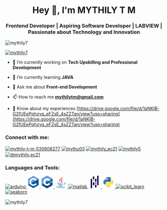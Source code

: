 <h1 align="center">Hey 👋, I'm MYTHILY T M</h1>
<h3 align="center">Frontend Developer | Aspiring Software Developer | LABVIEW | Passionate about Technology and Innovation</h3>

<p align="left"> <img src="https://komarev.com/ghpvc/?username=mythily7&label=Profile%20views&color=0e75b6&style=flat" alt="mythily7" /> </p>

<p align="left"> <a href="https://github.com/ryo-ma/github-profile-trophy"><img src="https://github-profile-trophy.vercel.app/?username=mythily7" alt="mythily7" /></a> </p>

- 🔭 I’m currently working on **Tech Upskilling and Professional Development**

- 🌱 I’m currently learning **JAVA**

- 💬 Ask me about **Front-end Development**

- 📫 How to reach me **mythilytm@gmail.com**

- 📄 Know about my experiences [https://drive.google.com/file/d/1aNKIB-G2fUEePqhzyq_eFZsE_4sZZTan/view?usp=sharing](https://drive.google.com/file/d/1aNKIB-G2fUEePqhzyq_eFZsE_4sZZTan/view?usp=sharing)

<h3 align="left">Connect with me:</h3>
<p align="left">
<a href="https://linkedin.com/in/mythily-t-m-530608277" target="blank"><img align="center" src="https://raw.githubusercontent.com/rahuldkjain/github-profile-readme-generator/master/src/images/icons/Social/linked-in-alt.svg" alt="mythily-t-m-530608277" height="30" width="40" /></a>
<a href="https://www.codechef.com/users/mythu03" target="blank"><img align="center" src="https://cdn.jsdelivr.net/npm/simple-icons@3.1.0/icons/codechef.svg" alt="mythu03" height="30" width="40" /></a>
<a href="https://www.hackerrank.com/mythily_ec21" target="blank"><img align="center" src="https://raw.githubusercontent.com/rahuldkjain/github-profile-readme-generator/master/src/images/icons/Social/hackerrank.svg" alt="mythily_ec21" height="30" width="40" /></a>
<a href="https://www.leetcode.com/mythily5" target="blank"><img align="center" src="https://raw.githubusercontent.com/rahuldkjain/github-profile-readme-generator/master/src/images/icons/Social/leet-code.svg" alt="mythily5" height="30" width="40" /></a>
<a href="https://www.hackerearth.com/@mythily.ec21" target="blank"><img align="center" src="https://raw.githubusercontent.com/rahuldkjain/github-profile-readme-generator/master/src/images/icons/Social/hackerearth.svg" alt="@mythily.ec21" height="30" width="40" /></a>
</p>

<h3 align="left">Languages and Tools:</h3>
<p align="left"> <a href="https://www.arduino.cc/" target="_blank" rel="noreferrer"> <img src="https://cdn.worldvectorlogo.com/logos/arduino-1.svg" alt="arduino" width="40" height="40"/> </a> <a href="https://www.cprogramming.com/" target="_blank" rel="noreferrer"> <img src="https://raw.githubusercontent.com/devicons/devicon/master/icons/c/c-original.svg" alt="c" width="40" height="40"/> </a> <a href="https://www.w3schools.com/cpp/" target="_blank" rel="noreferrer"> <img src="https://raw.githubusercontent.com/devicons/devicon/master/icons/cplusplus/cplusplus-original.svg" alt="cplusplus" width="40" height="40"/> </a> <a href="https://www.java.com" target="_blank" rel="noreferrer"> <img src="https://raw.githubusercontent.com/devicons/devicon/master/icons/java/java-original.svg" alt="java" width="40" height="40"/> </a> <a href="https://www.mathworks.com/" target="_blank" rel="noreferrer"> <img src="https://upload.wikimedia.org/wikipedia/commons/2/21/Matlab_Logo.png" alt="matlab" width="40" height="40"/> </a> <a href="https://pandas.pydata.org/" target="_blank" rel="noreferrer"> <img src="https://raw.githubusercontent.com/devicons/devicon/2ae2a900d2f041da66e950e4d48052658d850630/icons/pandas/pandas-original.svg" alt="pandas" width="40" height="40"/> </a> <a href="https://www.python.org" target="_blank" rel="noreferrer"> <img src="https://raw.githubusercontent.com/devicons/devicon/master/icons/python/python-original.svg" alt="python" width="40" height="40"/> </a> <a href="https://scikit-learn.org/" target="_blank" rel="noreferrer"> <img src="https://upload.wikimedia.org/wikipedia/commons/0/05/Scikit_learn_logo_small.svg" alt="scikit_learn" width="40" height="40"/> </a> <a href="https://seaborn.pydata.org/" target="_blank" rel="noreferrer"> <img src="https://seaborn.pydata.org/_images/logo-mark-lightbg.svg" alt="seaborn" width="40" height="40"/> </a> </p>

<p><img align="center" src="https://github-readme-stats.vercel.app/api/top-langs?username=mythily7&show_icons=true&locale=en&layout=compact" alt="mythily7" /></p>
